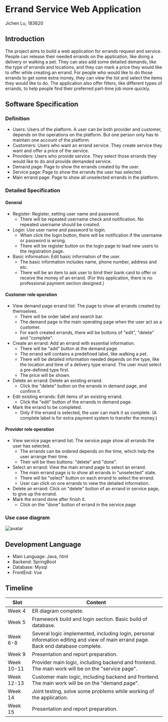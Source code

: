 # Errand Service Web Application
Jichen Lu, 183620

## Introduction
The project aims to build a web application for errands request and service. People can release their needed errands on the application, like doing a delivery or walking a pet. They can also add some detailed demands, like the type of errands and locations, and they can mark a price they would like to offer while creating an errand. For people who would like to do those errands to get some extra money, they can view the list and select the items they would like to do. The application also offer filters, like different types of errands, to help people find their preferred part-time job more quickly.

## Software Specification
### Definition
- Users: Users of the platform. A user can be both provider and customer, depends on the operations on the platform. But one person only has to maintain one account of the platform.
- Customers: Users who want an errand service. They create service they want and offer a price of the service.
- Providers: Users who provide service. They select those errands they would like to do and provide demanded service.
- Demand page: Page to show the errands created by the user.
- Service page: Page to show the errands the user has selected.
- Main errand page: Page to show all unselected errands in the platform.
### Detailed Specification
#### General
- Register: Register, setting user name and password.
  - There will be repeated username check and notification. No repeated username should be created.
- Login: Use user name and password to login.
  - When click the login button, there will be notification if the username or password is wrong.
  - There will be register button on the login page to lead new users to the registration page.
- Basic information: Edit basic information of the user.
  - The basic information includes name, phone number, address and etc.
  - There will be an item to ask user to bind their bank card to offer or receive the money of an errand. (For this application, there is no professional payment section designed.)
#### Customer role operation
- View demand page errand list: The page to show all errands created by themselves.
  - There will be order label and search bar.
  - The demand page is the main operating page when the user act as a customer.
  - For each created errands, there will be buttons of "edit", "delete" and "complete".
- Create an errand: Add an errand with essential information.
  - There will be "add" button at the demand page.
  - The errand will contains a predefined label, like walking a pet.
  - There will be detailed information needed depends on the type, like the location and time of a delivery type errand. The user must select a pre-defined type first.
  - The price will be shown.
- Delete an errand: Delete an existing errand.
  - Click the "delete" button on the errands in demand page, and confirm it.
- Edit existing errands: Edit items of an existing errand.
  - Click the "edit" button of the errands in demand page.
- Mark the errand to be completed.
  - Only if the errand is selected, the user can mark it as complete. (A complete label is for extra payment system to transfer the money.)
#### Provider role operation
- View service page errand list: The service page show all errands the user has selected.
  - The errands can be ordered depends on the time, which help the user arrange their time.
  - Their will be ttwo buttons: "delete" and "done".
- Select an errand: View the main errand page to select an errand.
  - The main errand page is to show all errands in "unselected" state.
  - There will be "select" button on each errand to select the errand.
  - User can click on one errands to view the detailed information.
- Delete an errand: Click on "delete" button of an errand in service page, to give up the errand.
- Mark the errand done after finish it.
  - Click on the "done" button of errand in the service page
### Use case diagram
![avatar](/UML.png)

## Development Language
- Main Language: Java, html
- Backend: SpringBoot
- Database: Mysql
- FrontEnd: Vue
  
## Timeline
|Slot|Content|
|-|-|
| Week 4| ER diagram complete.|
| Week 5| Framework build and login section. Basic build of database.|
| Week 6-8| Several logic implemented, including login, personal information editing and view of main errand page. Back end database complete.|
| Week 9| Presentation and report preparation.|
| Week 10-11| Provider main logic, including backend and frontend. The main work will be on the "service page".|
| Week 12-13| Customer main logic, including backend and frontend. The main work will be on the "demand page".|
| Week 14| Joint testing, solve some problems while working of the application.|
| Week 15| Presentation and report preparation.|


